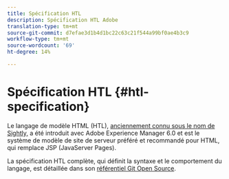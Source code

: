 ```yaml
---
title: Spécification HTL
description: Spécification HTL Adobe
translation-type: tm+mt
source-git-commit: d7efae3d1b4d1bc22c63c21f544a99bf0ae4b3c9
workflow-type: tm+mt
source-wordcount: '69'
ht-degree: 14%

---
```



# Spécification HTL {#htl-specification}

Le langage de modèle HTML (HTL), [anciennement connu sous le nom de Sightly,](update.md) a été introduit avec Adobe Experience Manager 6.0 et est le système de modèle de site de serveur préféré et recommandé pour HTML, qui remplace JSP (JavaServer Pages).

La spécification HTL complète, qui définit la syntaxe et le comportement du langage, est détaillée dans son [référentiel Git Open Source](https://github.com/adobe/htl-spec).
